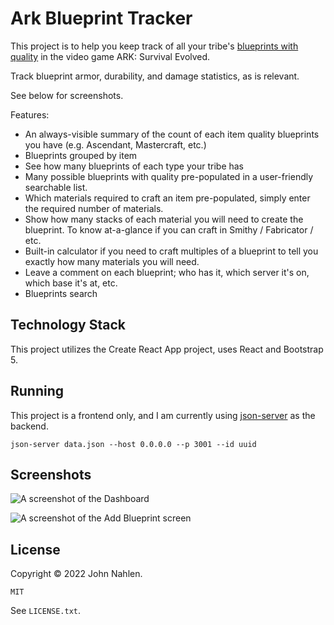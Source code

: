 # Ark Blueprint Tracker

This project is to help you keep track of all your tribe's [blueprints with quality](https://ark.wiki.gg/wiki/Blueprints) in the video game ARK: Survival Evolved.

Track blueprint armor, durability, and damage statistics, as is relevant.

See below for screenshots.

Features:
- An always-visible summary of the count of each item quality blueprints you have (e.g. Ascendant, Mastercraft, etc.)
- Blueprints grouped by item
- See how many blueprints of each type your tribe has
- Many possible blueprints with quality pre-populated in a user-friendly searchable list.
- Which materials required to craft an item pre-populated, simply enter the required number of materials.
- Show how many stacks of each material you will need to create the blueprint. To know at-a-glance if you can craft in Smithy / Fabricator / etc.
- Built-in calculator if you need to craft multiples of a blueprint to tell you exactly how many materials you will need.
- Leave a comment on each blueprint; who has it, which server it's on, which base it's at, etc.
- Blueprints search

## Technology Stack

This project utilizes the Create React App project, uses React and Bootstrap 5.

## Running

This project is a frontend only, and I am currently using [json-server](https://www.npmjs.com/package/json-server) as the backend.

```json-server data.json --host 0.0.0.0 --p 3001 --id uuid```

## Screenshots

![A screenshot of the Dashboard](Screenshot-Dashboard.png)

![A screenshot of the Add Blueprint screen](Screenshot-Add-Blueprint.png)

## License

Copyright &copy; 2022 John Nahlen.

`MIT`

See `LICENSE.txt`.
